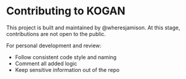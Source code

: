 # Contributing to KOGAN

This project is built and maintained by @wheresjamison.
At this stage, contributions are not open to the public.

For personal development and review:
- Follow consistent code style and naming
- Comment all added logic
- Keep sensitive information out of the repo

